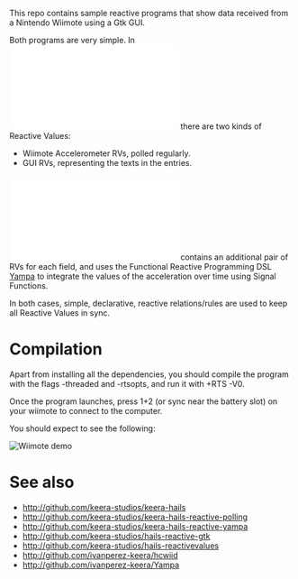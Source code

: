 This repo contains sample reactive programs that show data received from a
Nintendo Wiimote using a Gtk GUI.

Both programs are very simple. In
![Minimal.hs](/Minimal.hs) there are
two kinds of Reactive Values:

* Wiimote Accelerometer RVs, polled regularly.
* GUI RVs, representing the texts in the entries.

![MinimalFRP.hs](/MinimalFRP.hs)
contains an additional pair of RVs for each field, and uses the Functional
Reactive Programming DSL [Yampa](http://github.com/ivanperez-keera/Yampa) to
integrate the values of the acceleration over time using Signal Functions.

In both cases, simple, declarative, reactive relations/rules are used to keep
all Reactive Values in sync.

# Compilation

Apart from installing all the dependencies, you should compile
the program with the flags -threaded and -rtsopts, and run it
with +RTS -V0.

Once the program launches, press 1+2 (or sync near the battery slot)
on your wiimote to connect to the computer.

You should expect to see the following:

![Wiimote demo](https://github.com/keera-studios/hails-reactive-wiimote-demo/raw/master/screenshots/gui.png)

# See also

- http://github.com/keera-studios/keera-hails
- http://github.com/keera-studios/keera-hails-reactive-polling
- http://github.com/keera-studios/keera-hails-reactive-yampa
- http://github.com/keera-studios/hails-reactive-gtk
- http://github.com/keera-studios/hails-reactivevalues
- http://github.com/ivanperez-keera/hcwiid
- http://github.com/ivanperez-keera/Yampa
